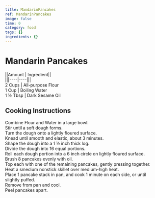 ```yaml
---
title: MandarinPancakes
ref: MandarinPancakes
image: false
time: 0
category: food
tags: {}
ingredients: {}
---
```

# Mandarin Pancakes  
  
||Amount | Ingredient||  
|||----|----|||  
2 Cups | All-purpose Flour  
1 Cup | Boiling Water  
1 ½ Tbsp | Dark Sesame Oil  
  
## Cooking Instructions  
  
Combine Flour and Water in a large bowl.  
Stir until a soft dough forms.  
Turn the dough onto a lightly floured surface.  
Knead until smooth and elastic, about 3 minutes.  
Shape the dough into a 1 ½ inch thick log.  
Divide the dough into 16 equal portions.  
Roll each dough portion into a 6 inch circle on lightly floured surface.  
Brush 8 pancakes evenly with oil.  
Top each with one of the remaining pancakes, gently pressing together.  
Heat a smedium nonstick skillet over medium-high heat.  
Place 1 pancake stack in pan, and cook 1 minute on each side, or until slightly puffed.  
Remove from pan and cool.  
Peel pancakes apart.  